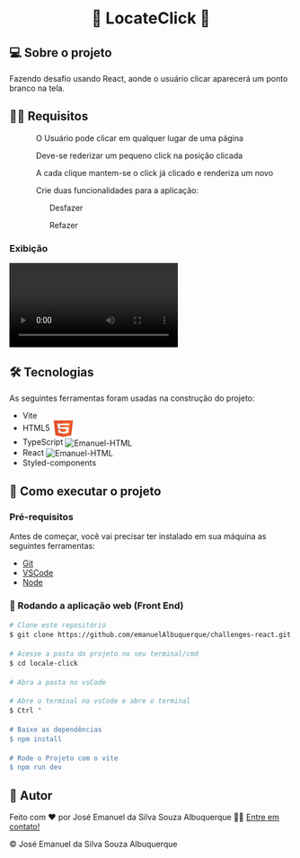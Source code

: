 <h1 align="center"> 
	 🚀 LocateClick 🚀
</h1>

## 💻 Sobre o projeto

Fazendo desafio usando React, aonde o usuário clicar aparecerá um ponto branco na tela.

## 🧑‍💻 Requisitos

<ul>
  <ol>O Usuário pode clicar em qualquer lugar de uma página</ol>
  <ol>Deve-se rederizar um pequeno click na posição clicada</ol>
  <ol>A cada clique mantem-se o click já clicado e renderiza um novo</ol>
  <ol>Crie duas funcionalidades para a aplicação: 
    <ol>Desfazer</ol>
    <ol>Refazer</ol>
  </ol>
</ul>

### Exibição

<p align="center" style="display: flex; align-items: flex-start; justify-content: center; flex-direction: column;">
  <video src="https://github.com/emanuelAlbuquerque/challenges-react/blob/main/locate-click/src/assets/video/VideoDemonstracao.mp4">
</p>

## 🛠 Tecnologias

As seguintes ferramentas foram usadas na construção do projeto:

- Vite
- HTML5 <img align="center" alt="Emanuel-HTML" height="30" width="40" src="https://raw.githubusercontent.com/devicons/devicon/master/icons/html5/html5-original.svg">
- TypeScript <img align="center" alt="Emanuel-HTML" height="30" width="40" src="https://cdn.jsdelivr.net/gh/devicons/devicon/icons/typescript/typescript-original.svg">
- React <img align="center" alt="Emanuel-HTML" height="30" width="40" src="https://cdn.jsdelivr.net/gh/devicons/devicon/icons/react/react-original.svg">
- Styled-components

## 🚀 Como executar o projeto

### Pré-requisitos

Antes de começar, você vai precisar ter instalado em sua máquina as seguintes ferramentas:

- [Git](https://git-scm.com)
- [VSCode](https://code.visualstudio.com/)
- [Node](https://nodejs.org/en/)

### 🧭 Rodando a aplicação web (Front End)

```bash
# Clone este repositório
$ git clone https://github.com/emanuelAlbuquerque/challenges-react.git

# Acesse a pasta do projeto no seu terminal/cmd
$ cd locale-click

# Abra a pasta no vsCode

# Abre o terminal no vsCode e abre o terminal
$ Ctrl "

# Baixe as dependências
$ npm install

# Rode o Projeto com o vite
$ npm run dev


```

## 📝 Autor

Feito com ❤️ por José Emanuel da Silva Souza Albuquerque 👋🏽 [Entre em contato!](https://www.linkedin.com/in/emanuel-albuquerque-2abb5a232/)

©️ José Emanuel da Silva Souza Albuquerque
